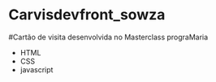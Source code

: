 # Carvisdevfront_sowza

#Cartão de visita desenvolvida no  Masterclass  prograMaria


- HTML
- CSS
- javascript

